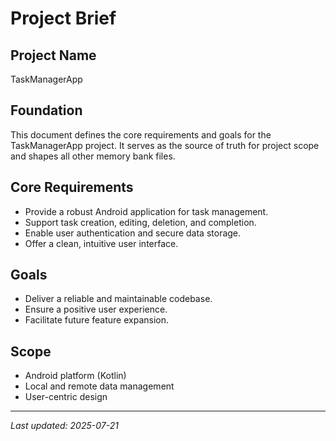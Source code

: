 # Project Brief

## Project Name
TaskManagerApp

## Foundation
This document defines the core requirements and goals for the TaskManagerApp project. It serves as the source of truth for project scope and shapes all other memory bank files.

## Core Requirements
- Provide a robust Android application for task management.
- Support task creation, editing, deletion, and completion.
- Enable user authentication and secure data storage.
- Offer a clean, intuitive user interface.

## Goals
- Deliver a reliable and maintainable codebase.
- Ensure a positive user experience.
- Facilitate future feature expansion.

## Scope
- Android platform (Kotlin)
- Local and remote data management
- User-centric design

---
_Last updated: 2025-07-21_
